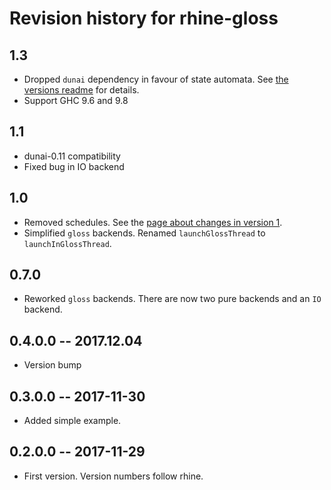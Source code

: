# Revision history for rhine-gloss

## 1.3

* Dropped `dunai` dependency in favour of state automata.
  See [the versions readme](./versions.md) for details.
* Support GHC 9.6 and 9.8

## 1.1

* dunai-0.11 compatibility
* Fixed bug in IO backend

## 1.0

* Removed schedules. See the [page about changes in version 1](/version1.md).
* Simplified `gloss` backends. Renamed `launchGlossThread` to `launchInGlossThread`.

## 0.7.0

* Reworked `gloss` backends.
  There are now two pure backends and an `IO` backend.

## 0.4.0.0 -- 2017.12.04

* Version bump

## 0.3.0.0  -- 2017-11-30

* Added simple example.

## 0.2.0.0  -- 2017-11-29

* First version. Version numbers follow rhine.
